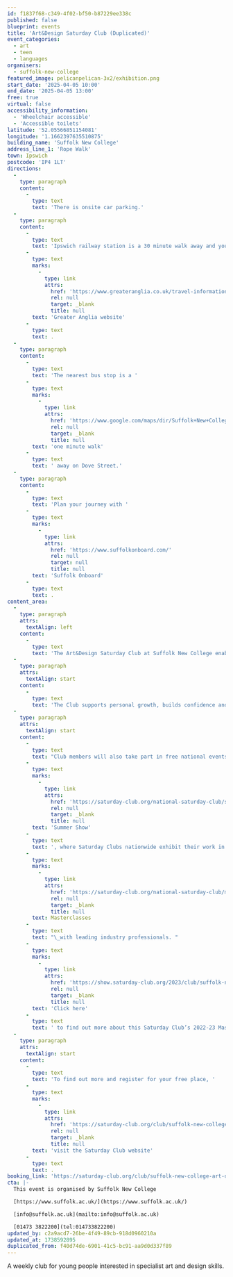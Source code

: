```yaml
---
id: f1837f68-c349-4f02-bf50-b87229ee338c
published: false
blueprint: events
title: 'Art&Design Saturday Club (Duplicated)'
event_categories:
  - art
  - teen
  - languages
organisers:
  - suffolk-new-college
featured_image: pelicanpelican-3x2/exhibition.png
start_date: '2025-04-05 10:00'
end_date: '2025-04-05 13:00'
free: true
virtual: false
accessibility_information:
  - 'Wheelchair accessible'
  - 'Accessible toilets'
latitude: '52.05566851154081'
longitude: '1.1662397635510875'
building_name: 'Suffolk New College'
address_line_1: 'Rope Walk'
town: Ipswich
postcode: 'IP4 1LT'
directions:
  -
    type: paragraph
    content:
      -
        type: text
        text: 'There is onsite car parking.'
  -
    type: paragraph
    content:
      -
        type: text
        text: 'Ipswich railway station is a 30 minute walk away and you can find up to date train times on the '
      -
        type: text
        marks:
          -
            type: link
            attrs:
              href: 'https://www.greateranglia.co.uk/travel-information/station-information/ips'
              rel: null
              target: _blank
              title: null
        text: 'Greater Anglia website'
      -
        type: text
        text: .
  -
    type: paragraph
    content:
      -
        type: text
        text: 'The nearest bus stop is a '
      -
        type: text
        marks:
          -
            type: link
            attrs:
              href: 'https://www.google.com/maps/dir/Suffolk+New+College,+Waterfront+Building,+Rope+Walk,+Ipswich/Dove+Street,+Ipswich+IP4+2LS/@52.056116,1.1632617,17z/data=!4m14!4m13!1m5!1m1!1s0x47d99f81073e5c7f:0x4cf45ab41ce85c76!2m2!1d1.1661593!2d52.05553!1m5!1m1!1s0x47d99f81b84bd029:0xf15afb01fd2733f8!2m2!1d1.165675!2d52.056702!3e2?entry=ttu&g_ep=EgoyMDI1MDEyOS4xIKXMDSoASAFQAw%3D%3D'
              rel: null
              target: _blank
              title: null
        text: 'one minute walk'
      -
        type: text
        text: ' away on Dove Street.'
  -
    type: paragraph
    content:
      -
        type: text
        text: 'Plan your journey with '
      -
        type: text
        marks:
          -
            type: link
            attrs:
              href: 'https://www.suffolkonboard.com/'
              rel: null
              target: null
              title: null
        text: 'Suffolk Onboard'
      -
        type: text
        text: .
content_area:
  -
    type: paragraph
    attrs:
      textAlign: left
    content:
      -
        type: text
        text: 'The Art&Design Saturday Club at Suffolk New College enables students to explore a range of specialist art and design techniques including: drawing, painting, mixed media, printmaking, textiles, animation and photography.'
  -
    type: paragraph
    attrs:
      textAlign: start
    content:
      -
        type: text
        text: 'The Club supports personal growth, builds confidence and encourages creative risk taking. It also traditionally works with local creative groups, helping members to network and engage in exciting and innovative projects.'
  -
    type: paragraph
    attrs:
      textAlign: start
    content:
      -
        type: text
        text: "Club members will also take part in free national events including\_the\_"
      -
        type: text
        marks:
          -
            type: link
            attrs:
              href: 'https://saturday-club.org/national-saturday-club/summer-show/'
              rel: null
              target: _blank
              title: null
        text: 'Summer Show'
      -
        type: text
        text: ', where Saturday Clubs nationwide exhibit their work in a public exhibition, and '
      -
        type: text
        marks:
          -
            type: link
            attrs:
              href: 'https://saturday-club.org/national-saturday-club/masterclasses/'
              rel: null
              target: _blank
              title: null
        text: Masterclasses
      -
        type: text
        text: "\_with leading industry professionals. "
      -
        type: text
        marks:
          -
            type: link
            attrs:
              href: 'https://show.saturday-club.org/2023/club/suffolk-new-college'
              rel: null
              target: _blank
              title: null
        text: 'Click here'
      -
        type: text
        text: ' to find out more about this Saturday Club’s 2022-23 Masterclass with Polly Dunbar.'
  -
    type: paragraph
    attrs:
      textAlign: start
    content:
      -
        type: text
        text: 'To find out more and register for your free place, '
      -
        type: text
        marks:
          -
            type: link
            attrs:
              href: 'https://saturday-club.org/club/suffolk-new-college-art-design/'
              rel: null
              target: _blank
              title: null
        text: 'visit the Saturday Club website'
      -
        type: text
        text: .
booking_link: 'https://saturday-club.org/club/suffolk-new-college-art-design/'
cta: |-
  This event is organised by Suffolk New College

  [https://www.suffolk.ac.uk/](https://www.suffolk.ac.uk/)

  [info@suffolk.ac.uk](mailto:info@suffolk.ac.uk)

  [01473 3822200](tel:014733822200)
updated_by: c2a9acd7-26be-4f49-89cb-918d0960210a
updated_at: 1738592895
duplicated_from: f40d74de-6901-41c5-bc91-aa9d0d337f89
---
```

A weekly club for young people interested in specialist art and design skills.